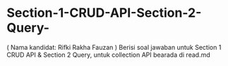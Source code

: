 # Section-1-CRUD-API-Section-2-Query-
( Nama kandidat: Rifki Rakha Fauzan ) Berisi soal jawaban untuk Section 1 CRUD API &amp; Section 2 Query, untuk collection API bearada di read.md
